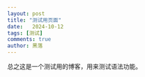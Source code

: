 ```yaml
---
layout: post
title: "测试用页面"
date:   2024-10-12
tags: [测试]
comments: true
author: 黑落
---
```


总之这是一个测试用的博客，用来测试语法功能。

<!-- more -->
